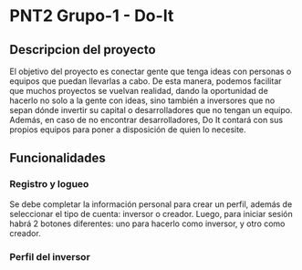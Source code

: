 # PNT2 Grupo-1 - Do-It

## Descripcion del proyecto
El objetivo del proyecto es conectar gente que tenga ideas con personas o equipos que puedan llevarlas a cabo. De esta manera, podemos facilitar que muchos proyectos se vuelvan realidad, dando la oportunidad de hacerlo no solo a la gente con ideas, sino también a inversores que no sepan dónde invertir su capital o desarrolladores que no tengan un equipo.
Además, en caso de no encontrar desarrolladores, Do It contará con sus propios equipos para poner a disposición de quien lo necesite.

## Funcionalidades
### Registro y logueo
Se debe completar la información personal para crear un perfil, además de seleccionar el tipo de cuenta: inversor o creador.
Luego, para iniciar sesión habrá 2 botones diferentes: uno para hacerlo como inversor, y otro como creador.
### Perfil del inversor
